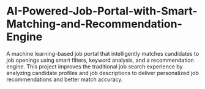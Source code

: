 # AI-Powered-Job-Portal-with-Smart-Matching-and-Recommendation-Engine
A machine learning-based job portal that intelligently matches candidates to job openings using smart filters, keyword analysis, and a recommendation engine. This project improves the traditional job search experience by analyzing candidate profiles and job descriptions to deliver personalized job recommendations and better match accuracy.
